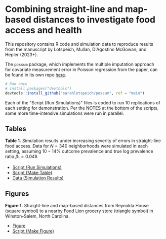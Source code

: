 # Combining straight-line and map-based distances to investigate food access and health

This repository contains R code and simulation data to reproduce results from the manuscript by Lotspeich, Mullan, D'Agostino McGowan, and Hepler (2023+). 

The `possum` package, which implements the multiple imputation approach for covariate measurement error in Poisson regression from the paper, can be found in its own repo [here](https://github.com/sarahlotspeich/possum). 

``` r
# Run once
# install.packages("devtools")
devtools::install_github("sarahlotspeich/possum", ref = "main")
```

Each of the "Script (Run Simulations)" files is coded to run 10 replications of each setting for demonstration. Per the NOTES at the bottom of the scripts, some more time-intensive simulations were run in parallel.

## Tables 

**Table 1.** Simulation results under increasing severity of errors in straight-line food access. Data for $N = 340$ neighborhoods were simulated in each setting, assuming $10-14\%$ outcome prevalence and true log prevalence ratio $\beta_1 = 0.049$. 

  - [Script (Run Simulations)](Sim-Scripts/Table1-Gold-Standard.R)
  - [Script (Make Table)](Table-Scripts/Table1-Gold-Standard.R)
  - [Data (Simulation Results)](Table-Data/data_Table1.csv)  

## Figures 

**Figure 1.** Straight-line and map-based distances from Reynolda House (square symbol) to a nearby Food Lion grocery store (triangle symbol) in Winston-Salem, North Carolina.

  - [Figure](figures/fig1_map_comparing_distances.png)
  - [Script (Make Figure)](figure-scripts/fig1_map_comparing_distances.R)
